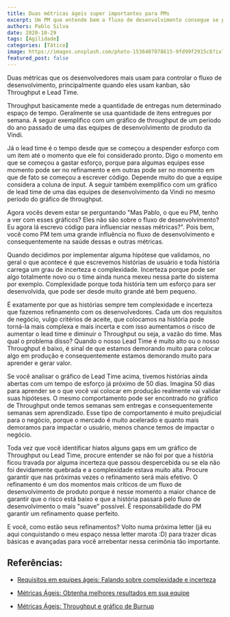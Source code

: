 ```yaml
---
title: Duas métricas ágeis super importantes para PMs
excerpt: Um PM que entende bem o fluxo de desenvolvimento consegue se planejar melhor
authors: Pablo Silva
date: 2020-10-29
tags: [Agilidade]
categories: [Tático]
image: https://images.unsplash.com/photo-1536407078615-9fd99f2915c8?ixlib=rb-1.2.1&ixid=eyJhcHBfaWQiOjEyMDd9&auto=format&fit=crop&w=1500&q=80
featured_post: false
---
```


Duas métricas que os desenvolvedores mais usam para controlar o fluxo de
desenvolvimento, principalmente quando eles usam kanban, são Throughput
e Lead Time.

Throughput basicamente mede a quantidade de entregas num determinado
espaço de tempo. Geralmente se usa quantidade de itens entregues por
semana. A seguir exemplifico com um gráfico de throughput de um período
do ano passado de uma das equipes de desenvolvimento de produto da
Vindi.

Já o lead time é o tempo desde que se começou a despender esforço com um
item até o momento que ele foi considerado pronto. Digo o momento em que
se começou a gastar esforço, porque para algumas equipes esse momento
pode ser no refinamento e em outras pode ser no momento em que de fato
se começou a escrever código. Depende muito do que a equipe considera a
coluna de input. A seguir também exemplifico com um gráfico de lead time
de uma das equipes de desenvolvimento da Vindi no mesmo período do
gráfico de throughput.

Agora vocês devem estar se perguntando \"Mas Pablo, o que eu PM, tenho a
ver com esses gráficos? Eles não são sobre o fluxo de desenvolvimento?
Eu agora lá escrevo código para influenciar nessas métricas?\". Pois
bem, você como PM tem uma grande influência no fluxo de desenvolvimento
e consequentemente na saúde dessas e outras métricas.

Quando decidimos por implementar alguma hipótese que validamos, no geral
o que acontece é que escrevemos histórias de usuário e toda história
carrega um grau de incerteza e complexidade. Incerteza porque pode ser
algo totalmente novo ou o time ainda nunca mexeu nessa parte do sistema
por exemplo. Complexidade porque toda história tem um esforço para ser
desenvolvida, que pode ser desde muito grande até bem pequeno.

É exatamente por que as histórias sempre tem complexidade e incerteza
que fazemos refinamento com os desenvolvedores. Cada um dos requisitos
de negócio, vulgo critérios de aceite, que colocamos na história pode
torná-la mais complexa e mais incerta e com isso aumentamos o risco de
aumentar o lead time e diminuir o Throughput ou seja, a vazão do time.
Mas qual o problema disso? Quando o nosso Lead Time é muito alto ou o
nosso Throughput é baixo, é sinal de que estamos demorando muito para
colocar algo em produção e consequentemente estamos demorando muito para
aprender e gerar valor.

Se você analisar o gráfico de Lead Time acima, tivemos histórias ainda
abertas com um tempo de esforço já próximo de 50 dias. Imagina 50 dias
para aprender se o que você vai colocar em produção realmente vai
validar suas hipóteses. O mesmo comportamento pode ser encontrado no
gráfico de Throughput onde temos semanas sem entregas e consequentemente
semanas sem aprendizado. Esse tipo de comportamento é muito prejudicial
para o negócio, porque o mercado é muito acelerado e quanto mais
demoramos para impactar o usuário, menos chance temos de impactar o
negócio.

Toda vez que você identificar hiatos alguns gaps em um gráfico de
Throughput ou Lead Time, procure entender se não foi por que a história
ficou travada por alguma incerteza que passou despercebida ou se ela não
foi devidamente quebrada e a complexidade estava muito alta. Procure
garantir que nas próximas vezes o refinamento será mais efetivo. O
refinamento é um dos momentos mais críticos de um fluxo de
desenvolvimento de produto porque é nesse momento a maior chance de
garantir que o risco está baixo e que a história passará pelo fluxo de
desenvolvimento o mais \"suave\" possível. É responsabilidade do PM
garantir um refinamento quase perfeito.

E você, como estão seus refinamentos? Volto numa próxima letter (já eu
aqui conquistando o meu espaço nessa letter marota :D) para trazer dicas
básicas e avançadas para você arrebentar nessa cerimônia tão importante.


Referências:
-----------

-   [Requisitos em equipes ágeis: Falando sobre complexidade e
    incerteza](http://blog.plataformatec.com.br/2017/01/requisitos-em-equipes-ageis-falando-sobre-complexidade-e-incerteza/)

-   [Métricas Ágeis: Obtenha melhores resultados em sua
    equipe](https://www.casadocodigo.com.br/products/livro-metricas-ageis)

-   [Métricas Ágeis: Throughput e gráfico de
    Burnup](http://blog.plataformatec.com.br/2017/08/metricas-ageis-throughput-e-graficos-burnup/)